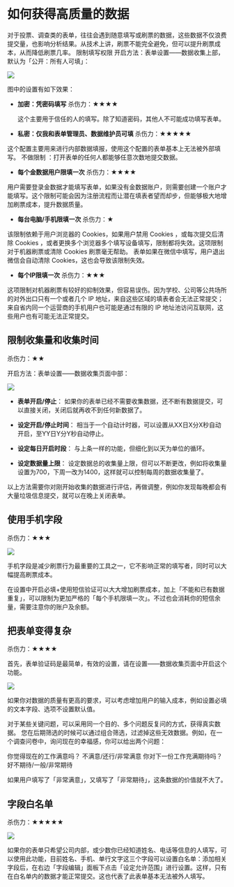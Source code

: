 # 如何获得高质量的数据

对于投票、调查类的表单，往往会遇到随意填写或刷票的数据，这些数据不仅浪费提交量，也影响分析结果。从技术上讲，刷票不能完全避免，但可以提升刷票成本，从而降低刷票几率。
限制填写权限
开启方法：表单设置——数据收集上部，默认为「公开：所有人可填」：

![](https://dn-shimo-image.qbox.me/HPKM3py4ZPkPBe2G/image.png)

图中的设置有如下效果：

* **加密：凭密码填写** 杀伤力：★★★★

  这个主要用于信任的人的填写。除了知道密码，其他人不可能成功填写表单。

* **私密：仅我和表单管理员、数据维护员可填** 杀伤力：★★★★★


这个配置主要用来进行内部数据填报，使用这个配置的表单基本上无法被外部填写。
不做限制 ：打开表单的任何人都能够任意次数地提交数据。

* **每个金数据用户限填一次** 杀伤力：★★★★

用户需要登录金数据才能填写表单，如果没有金数据账户，则需要创建一个账户才能填写。这个限制可能会因为注册流程而让潜在填表者望而却步，但能够极大地增加刷票成本，提升数据质量。

* **每台电脑\/手机限填一次** 杀伤力：★

该限制依赖于用户浏览器的 Cookies，如果用户禁用 Cookies ，或每次提交后清除 Cookies ，或者更换多个浏览器多个填写设备填写，限制都将失效。这项限制对于机器刷票或清除 Cookies 刷票毫无帮助。 表单如果在微信中填写，用户退出微信会自动清除 Cookies，这也会导致该限制失效。

* **每个IP限填一次** 杀伤力：★★★

这项限制对机器刷票有较好的抑制效果，但容易误伤。因为学校、公司等公共场所的对外出口只有一个或者几个 IP 地址，来自这些区域的填表者会无法正常提交；来自省内同一个运营商的手机用户也可能是通过有限的 IP 地址池访问互联网，这些用户也有可能无法正常提交。

## 限制收集量和收集时间

杀伤力：★★

开启方法：表单设置——数据收集页面中部：

![](https://dn-shimo-image.qbox.me/kHek3jcwuxgj9wlb/image.png)

* **表单开启\/停止**： 如果你的表单已经不需要收集数据，还不断有数据提交，可以直接关闭，关闭后就再收不到任何新数据了。

* **设定开启\/停止时间**： 相当于一个自动计时器，可以设置从XX日X分X秒自动开启，至YY日Y分Y秒自动停止。

* **设定每日开启时段**：
  与上条一样的功能，但细化到以天为单位的循环。

* **设定数据量上限**： 设定数据总的收集量上限，但可以不断更改，例如将收集量设置为700，下周一改为1400，这样就可以控制每周的数据收集量了。


以上方法需要你对刚开始收集的数据进行评估，再做调整，例如你发现每晚都会有大量垃圾信息提交，就可以在晚上关闭表单。

## 使用手机字段

杀伤力：★★★

![](https://dn-shimo-image.qbox.me/g94tjdONILs2bMGX/image.png)

手机字段是减少刷票行为最重要的工具之一，它不影响正常的填写者，同时可以大幅提高刷票成本。

在设置中开启必填+使用短信验证可以大大增加刷票成本，加上「不能和已有数据重复」，可以限制为更加严格的「每个手机限填一次」。不过也会消耗你的短信余量，需要注意你的账户及余额。

## 把表单变得复杂

杀伤力：★★★★

首先，表单验证码是最简单，有效的设置，请在设置——数据收集页面中开启这个功能。

![](https://dn-shimo-image.qbox.me/nB3aJJfnVGk9DbLk/image.png)

如果你对数据的质量有更高的要求，可以考虑增加用户的输入成本，例如设置必填的文本字段、选项不设置默认值。

对于某些关键问题，可以采用同一个目的、多个问题反复问的方式，获得真实数据。 您在后期筛选的时候可以通过组合筛选，过滤掉这些无效数据。例如，在一个调查问卷中，询问现在的幸福感，你可以给出两个问题：

你觉得现在的工作满意吗？ 不满意\/还行\/非常满意
你对下一份工作充满期待吗？ 好不期待\/一般\/非常期待

如果用户填写了「非常满意」，又填写了「非常期待」，这条数据的价值就不大了。

## 字段白名单

杀伤力：★★★★★

![](https://dn-shimo-image.qbox.me/moMWriw86p8lneLD/image.png)

如果你的表单只希望公司内部，或少数你已经知道姓名、电话等信息的人填写，可以使用此功能，目前姓名、手机、单行文字这三个字段可以设置白名单：添加相关字段后，在右边「字段编辑」面板下点击「设定允许范围」进行设置。这样，只有在白名单内的数据才能正常提交。这也代表了此表单基本无法被外人填写。

